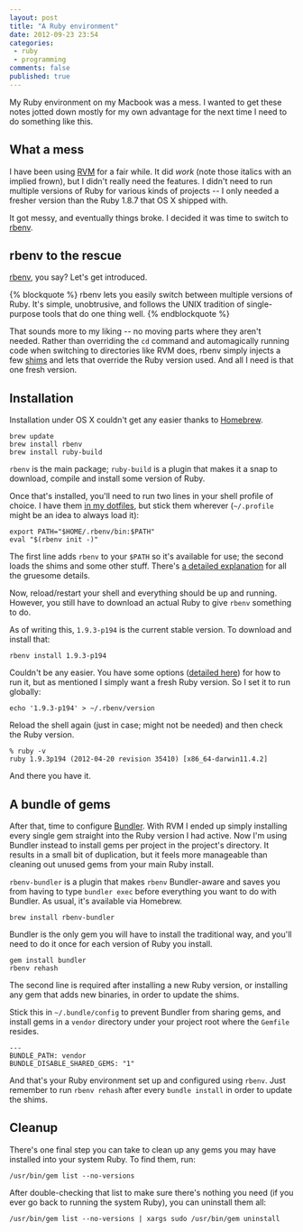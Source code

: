 ```yaml
---
layout: post
title: "A Ruby environment"
date: 2012-09-23 23:54
categories:
 - ruby
 - programming
comments: false
published: true
---
```


My Ruby environment on my Macbook was a mess. I wanted to get these notes jotted down mostly for my own advantage for the next time I need to do something like this.

<!-- more -->

## What a mess ##

I have been using [RVM](https://rvm.io/) for a fair while. It did _work_ (note those italics with an implied frown), but I didn't really need the features. I didn't need to run multiple versions of Ruby for various kinds of projects -- I only needed a fresher version than the Ruby 1.8.7 that OS X shipped with.

It got messy, and eventually things broke. I decided it was time to switch to [rbenv][rbenv].

## rbenv to the rescue ##

[rbenv][rbenv], you say? Let's get introduced.

{% blockquote %}
rbenv lets you easily switch between multiple versions of Ruby. It's simple, unobtrusive, and follows the UNIX tradition of single-purpose tools that do one thing well.
{% endblockquote %}

That sounds more to my liking -- no moving parts where they aren't needed. Rather than overriding the `cd` command and automagically running code when switching to directories like RVM does, rbenv simply injects a few [shims][shims] and lets that override the Ruby version used. And all I need is that one fresh version.

## Installation ##

Installation under OS X couldn't get any easier thanks to [Homebrew](http://mxcl.github.com/homebrew/).

    brew update
    brew install rbenv
    brew install ruby-build

`rbenv` is the main package; `ruby-build` is a plugin that makes it a snap to download, compile and install some version of Ruby.

Once that's installed, you'll need to run two lines in your shell profile of choice. I have them [in my dotfiles][dotfiles], but stick them wherever (`~/.profile` might be an idea to always load it):

    export PATH="$HOME/.rbenv/bin:$PATH"
    eval "$(rbenv init -)"

The first line adds `rbenv` to your `$PATH` so it's available for use; the second loads the shims and some other stuff. There's [a detailed explanation][neckbeard] for all the gruesome details.

Now, reload/restart your shell and everything should be up and running. However, you still have to download an actual Ruby to give `rbenv` something to do.

As of writing this, `1.9.3-p194` is the current stable version. To download and install that:

    rbenv install 1.9.3-p194

Couldn't be any easier. You have some options ([detailed here][usage]) for how to run it, but as mentioned I simply want a fresh Ruby version. So I set it to run globally:

    echo '1.9.3-p194' > ~/.rbenv/version

Reload the shell again (just in case; might not be needed) and then check the Ruby version.

    % ruby -v
    ruby 1.9.3p194 (2012-04-20 revision 35410) [x86_64-darwin11.4.2]

And there you have it.

## A bundle of gems ##

After that, time to configure [Bundler][bundler]. With RVM I ended up simply installing every single gem straight into the Ruby version I had active. Now I'm using Bundler instead to install gems per project in the project's directory. It results in a small bit of duplication, but it feels more manageable than cleaning out unused gems from your main Ruby install.

`rbenv-bundler` is a plugin that makes `rbenv` Bundler-aware and saves you from having to type `bundler exec` before everything you want to do with Bundler. As usual, it's available via Homebrew. 

    brew install rbenv-bundler

Bundler is the only gem you will have to install the traditional way, and you'll need to do it once for each version of Ruby you install.

    gem install bundler
    rbenv rehash

The second line is required after installing a new Ruby version, or installing any gem that adds new binaries, in order to update the shims.

Stick this in `~/.bundle/config` to prevent Bundler from sharing gems, and install gems in a `vendor` directory under your project root where the `Gemfile` resides.

    ---
    BUNDLE_PATH: vendor
    BUNDLE_DISABLE_SHARED_GEMS: "1"

And that's your Ruby environment set up and configured using `rbenv`. Just remember to run `rbenv rehash` after every `bundle install` in order to update the shims.

## Cleanup ##

There's one final step you can take to clean up any gems you may have installed into your system Ruby. To find them, run:

    /usr/bin/gem list --no-versions

After double-checking that list to make sure there's nothing you need (if you ever go back to running the system Ruby), you can uninstall them all:

    /usr/bin/gem list --no-versions | xargs sudo /usr/bin/gem uninstall


[neckbeard]: https://github.com/sstephenson/rbenv#section_2.3
[rbenv]: https://github.com/sstephenson/rbenv
[shims]: http://en.wikipedia.org/wiki/Shim_(computing)
[dotfiles]: https://github.com/jsvensson/dotfiles
[usage]: https://github.com/sstephenson/rbenv#section_3
[bundler]: http://gembundler.com/